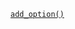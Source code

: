 <p><code><a href="https://developer.wordpress.org/reference/functions/add_option/">add_option()</a></code></p>

<blockquote>



</blockquote>

